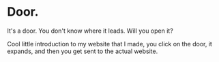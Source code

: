# Door.
It's a door. You don't know where it leads. Will you open it?

Cool little introduction to my website that I made, you click on the door, it expands, and then you get sent to the actual website.

